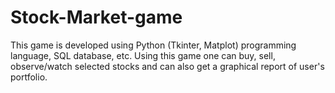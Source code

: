 # Stock-Market-game
This game is developed using Python (Tkinter, Matplot) programming language, SQL database, etc. Using this game one can buy, sell, observe/watch selected stocks and can also get a graphical report of user's portfolio.
